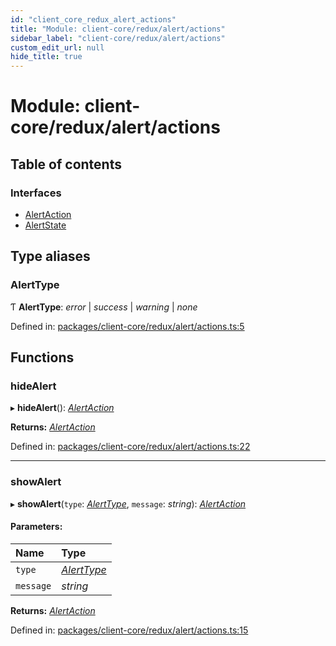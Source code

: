 ```yaml
---
id: "client_core_redux_alert_actions"
title: "Module: client-core/redux/alert/actions"
sidebar_label: "client-core/redux/alert/actions"
custom_edit_url: null
hide_title: true
---
```


# Module: client-core/redux/alert/actions

## Table of contents

### Interfaces

- [AlertAction](../interfaces/client_core_redux_alert_actions.alertaction.md)
- [AlertState](../interfaces/client_core_redux_alert_actions.alertstate.md)

## Type aliases

### AlertType

Ƭ **AlertType**: *error* \| *success* \| *warning* \| *none*

Defined in: [packages/client-core/redux/alert/actions.ts:5](https://github.com/xr3ngine/xr3ngine/blob/5a0f83ed8/packages/client-core/redux/alert/actions.ts#L5)

## Functions

### hideAlert

▸ **hideAlert**(): [*AlertAction*](../interfaces/client_core_redux_alert_actions.alertaction.md)

**Returns:** [*AlertAction*](../interfaces/client_core_redux_alert_actions.alertaction.md)

Defined in: [packages/client-core/redux/alert/actions.ts:22](https://github.com/xr3ngine/xr3ngine/blob/5a0f83ed8/packages/client-core/redux/alert/actions.ts#L22)

___

### showAlert

▸ **showAlert**(`type`: [*AlertType*](client_core_redux_alert_actions.md#alerttype), `message`: *string*): [*AlertAction*](../interfaces/client_core_redux_alert_actions.alertaction.md)

#### Parameters:

Name | Type |
:------ | :------ |
`type` | [*AlertType*](client_core_redux_alert_actions.md#alerttype) |
`message` | *string* |

**Returns:** [*AlertAction*](../interfaces/client_core_redux_alert_actions.alertaction.md)

Defined in: [packages/client-core/redux/alert/actions.ts:15](https://github.com/xr3ngine/xr3ngine/blob/5a0f83ed8/packages/client-core/redux/alert/actions.ts#L15)
